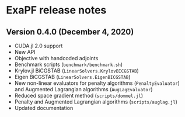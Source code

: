 ExaPF release notes
==================

Version 0.4.0 (December 4, 2020)
-----------------------------------

* CUDA.jl 2.0 support
* New API
* Objective with handcoded adjoints
* Benchmark scripts (`benchmark/benchmark.sh`)
* Krylov.jl BiCGSTAB (`LinearSolvers.KrylovBICGSTAB`)
* Eigen BiCGSTAB (`LinearSolvers.EigenBICGSTAB`)
* New non-linear evaluators for penalty algorithms (`PenaltyEvaluator`) and Augmented Lagrangian algorithms (`AugLagEvaluator`)
* Reduced space gradient method (`scripts/dommel.jl`)
* Penalty and Augmented Lagrangian algorithms (`scripts/auglag.jl`)
* Updated documentation
